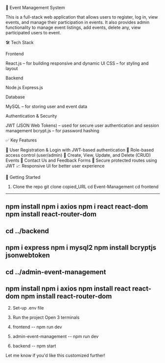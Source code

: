 🎉 Event Management System


This is a full-stack web application that allows users to register, log in, view events, and manage their participation in events. It also provides admin functionality to manage event listings, add events, delete any, view participated users to event.

🛠️ Tech Stack


Frontend

React.js – for building responsive and dynamic UI
CSS – for styling and layout

Backend

Node.js
Express.js

Database

MySQL – for storing user and event data

Authentication & Security

JWT (JSON Web Tokens) – used for secure user authentication and session management
bcrypt.js – for password hashing

✅ Key Features


🔐 User Registration & Login with JWT-based authentication
👥 Role-based access control (user/admin)
📅 Create, View, Update, and Delete (CRUD) Events
📨 Contact Us and Feedback Forms
📃 Secure protected routes using JWT
📈 Responsive UI for better user experience


🚀 Getting Started
1. Clone the repo
  git clone copied_URL
  cd Event-Management
  cd frontend
  --------------------------
  npm install
  npm i axios
  npm i react react-dom
  npm install react-router-dom
  --------------------------
  cd ../backend
  --------------------------
  npm i express
  npm i mysql2
  npm install bcryptjs jsonwebtoken
  --------------------------
  cd ../admin-event-management
  --------------------------
  npm install
  npm i axios
  npm install react react-dom
  npm install react-router-dom
--------------------------

2. Set-up .env file

3. Run the project
Open 3 terminals
1. frontend -- npm run dev
2. admin-event-management -- npm run dev
3. backend -- npm start

Let me know if you'd like this customized further!
